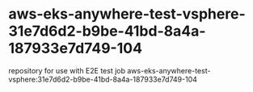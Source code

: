 # aws-eks-anywhere-test-vsphere-31e7d6d2-b9be-41bd-8a4a-187933e7d749-104
repository for use with E2E test job aws-eks-anywhere-test-vsphere:31e7d6d2-b9be-41bd-8a4a-187933e7d749-104

